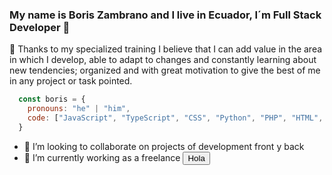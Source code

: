 ### My name is Boris Zambrano and I live in Ecuador, I´m Full Stack Developer 👋

<!--
**borisdavid77/borisdavid77** is a ✨ _special_ ✨ repository because its `README.md` (this file) appears on your GitHub profile.

Here are some ideas to get you started:

- 🔭 I’m currently working on ...
- 🌱 I’m currently learning ...
- 👯 I’m looking to collaborate on ...
- 🤔 I’m looking for help with ...
- 💬 Ask me about ...
- 📫 How to reach me: ...
- 😄 Pronouns: ...
- ⚡ Fun fact: ...
-->

💬 Thanks to my specialized training I believe that I can add value in the area in which I develop, able to adapt to changes and constantly learning about new tendencies; organized and with great motivation to give the best of me in any project or task pointed.

```js
  const boris = {
    pronouns: "he" | "him",
    code: ["JavaScript", "TypeScript", "CSS", "Python", "PHP", "HTML", "SQL"]
  }
```

- 👯 I’m looking to collaborate on projects of development front y back
- 🔭 I’m currently working as a freelance
<button>Hola</button>
